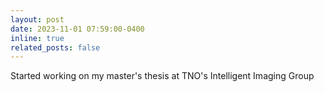 ```yaml
---
layout: post
date: 2023-11-01 07:59:00-0400
inline: true
related_posts: false
---
```


Started working on my master's thesis at TNO's Intelligent Imaging Group
